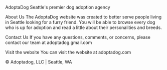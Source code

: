 AdoptaDog
Seattle's premier dog adoption agency


About Us
The AdoptaDog website was created to better serve people living in Seattle looking for a furry friend. You will be able to browse every dog who is up for adoption and read a little about their personalities and breeds.

Contact Us
If you have any questions, comments, or concerns, please contact our team at adoptadog.gmail.com

Visit the website
You can visit the website at adoptadog.com

© Adoptadog, LLC | Seattle, WA
